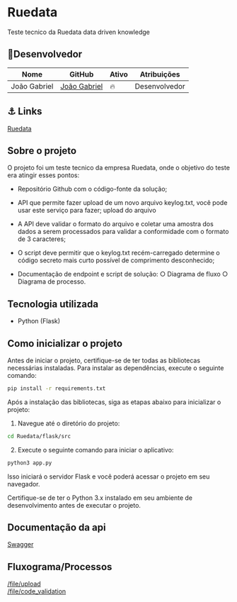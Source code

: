 # Ruedata
Teste tecnico da Ruedata data driven knowledge

## 👤Desenvolvedor

| Nome                                              | GitHub                                           | Ativo | Atribuições                   |
| ------------------------------------------------- | -------------------------------------------      | ----- | ----------------------------- |
| João Gabriel                                      | [João Gabriel](https://github.com/Jotage777)     | 🔥    | Desenvolvedor                 |


## ⚓ Links

[Ruedata](https://github.com/Jotage777/Ruedata)<br />

## Sobre o projeto

O projeto foi um teste tecnico da empresa Ruedata, onde o objetivo do teste era atingir esses pontos:

* Repositório Github com o código-fonte da solução;
* API que permite fazer upload de um novo arquivo keylog.txt, você pode usar este serviço para fazer;
upload do arquivo

* A API deve validar o formato do arquivo e coletar uma amostra dos dados a serem processados para
validar a conformidade com o formato de 3 caracteres;

* O script deve permitir que o keylog.txt recém-carregado determine o código secreto mais curto
possível de comprimento desconhecido;

* Documentação de endpoint e script de solução:
○ Diagrama de fluxo
○ Diagrama de processo.

## Tecnologia utilizada
 - Python (Flask)


## Como inicializar o projeto

Antes de iniciar o projeto, certifique-se de ter todas as bibliotecas necessárias instaladas. Para instalar as dependências, execute o seguinte comando:

```bash
pip install -r requirements.txt
```

Após a instalação das bibliotecas, siga as etapas abaixo para inicializar o projeto:

1. Navegue até o diretório do projeto:

```bash
cd Ruedata/flask/src
```

2. Execute o seguinte comando para iniciar o aplicativo:

```bash
python3 app.py
```

Isso iniciará o servidor Flask e você poderá acessar o projeto em seu navegador.

Certifique-se de ter o Python 3.x instalado em seu ambiente de desenvolvimento antes de executar o projeto.

## Documentação da api

[Swagger](http://localhost:5000/apidocs/)

## Fluxograma/Processos

[/file/upload](https://github.com/Jotage777/Ruedata/blob/main/diagramas/Ruedata-fluxograma-upload.png)<br />
[/file/code_validation](https://github.com/Jotage777/Ruedata/blob/main/diagramas/Ruedata-Fluxograma-code-validation.png)<br />






